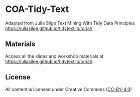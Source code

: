 # COA-Tidy-Text
Adapted from Julia Silge Text Mining With Tidy Data Principles https://juliasilge.github.io/tidytext-tutorial/


## Materials
Access all the slides and workshop materials at https://juliasilge.github.io/tidytext-tutorial/.

## License
All content is licensed under Creative Commons ([CC-BY-4.0](http://creativecommons.org/licenses/by/4.0/))
